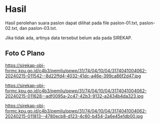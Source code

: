# Hasil

Hasil perolehan suara paslon dapat dilihat pada file paslon-01.txt, paslon-02.txt, dan paslon-03.txt.

Jika tidak ada, artinya data tersebut belum ada pada SIREKAP.

## Foto C Plano

https://sirekap-obj-formc.kpu.go.id/c4b3/pemilu/ppwp/31/74/04/10/04/3174041004062-20240215-011542--8d22ffd4-4032-41dc-a46e-399ca86f2d47.jpg

https://sirekap-obj-formc.kpu.go.id/c4b3/pemilu/ppwp/31/74/04/10/04/3174041004062-20240215-011628--adf0095a-2c47-42b3-9132-a2434b4da323.jpg

https://sirekap-obj-formc.kpu.go.id/c4b3/pemilu/ppwp/31/74/04/10/04/3174041004062-20240215-011813--4780ecb8-d123-4c60-b454-2a6e45e1db00.jpg
